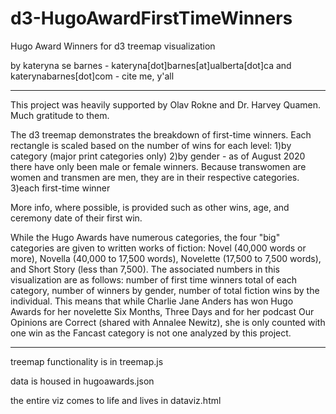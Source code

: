 # d3-HugoAwardFirstTimeWinners
Hugo Award Winners for d3 treemap visualization 

by kateryna se barnes - kateryna[dot]barnes[at]ualberta[dot]ca and katerynabarnes[dot]com - cite me, y'all

-------------------------------------------------------

This project was heavily supported by Olav Rokne and Dr. Harvey Quamen. Much gratitude to them. 

The d3 treemap demonstrates the breakdown of first-time winners. Each rectangle is scaled based on the number of wins for each level:
    1)by category (major print categories only)
    2)by gender - as of August 2020 there have only been male or female winners. Because transwomen are women and transmen are men, they are in their respective categories.
    3)each first-time winner
   
More info, where possible, is provided such as other wins, age, and ceremony date of their first win.

While the Hugo Awards have numerous categories, the four "big" categories are given to written works of fiction: Novel (40,000 words or more), Novella (40,000 to 17,500 words), Novelette (17,500 to 7,500 words), and Short Story (less than 7,500). The associated numbers in this visualization are as follows: number of first time winners total of each category, number of winners by gender, number of total fiction wins by the individual. This means that while Charlie Jane Anders has won Hugo Awards for her novelette Six Months, Three Days and for her podcast Our Opinions are Correct (shared with Annalee Newitz), she is only counted with one win as the Fancast category is not one analyzed by this project. 


------------------------------------------------------- 

treemap functionality is in treemap.js

data is housed in hugoawards.json

the entire viz comes to life and lives in dataviz.html
